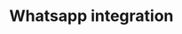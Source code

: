 ﻿# Whatsapp integration

<!-- link to version in Portuguese -->
<div data-alt-locales="pt-br"></div>
